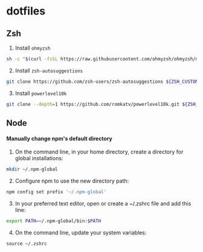 # dotfiles
## Zsh
1. Install `ohmyzsh`
```bash
sh -c "$(curl -fsSL https://raw.githubusercontent.com/ohmyzsh/ohmyzsh/master/tools/install.sh)"
```
2. Install `zsh-autosuggestions`
```bash
git clone https://github.com/zsh-users/zsh-autosuggestions ${ZSH_CUSTOM:-~/.oh-my-zsh/custom}/plugins/zsh-autosuggestions
```
3. Install `powerlevel10k`
```bash
git clone --depth=1 https://github.com/romkatv/powerlevel10k.git ${ZSH_CUSTOM:-$HOME/.oh-my-zsh/custom}/themes/powerlevel10k
```
## Node
#### Manually change npm's default directory
1. On the command line, in your home directory, create a directory for global installations:
```bash
mkdir ~/.npm-global
```
2. Configure npm to use the new directory path:
```bash
npm config set prefix '~/.npm-global'
```
3. In your preferred text editor, open or create a ~/.zshrc file and add this line:
```bash
export PATH=~/.npm-global/bin:$PATH
```
4. On the command line, update your system variables:
```
source ~/.zshrc
```
